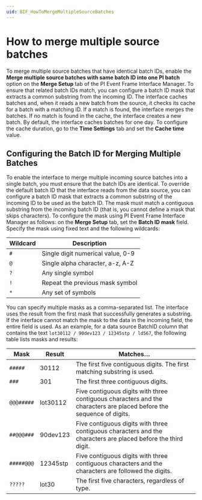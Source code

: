 ```yaml
---
uid: BIF_HowToMergeMultipleSourceBatches
---
```


# How to merge multiple source batches

<!-- Static topic. No modifications usually required -->

To merge multiple source batches that have identical batch IDs, enable the **Merge multiple source batches with same batch ID into one PI batch** option on the **Merge Setup** tab of the PI Event Frame Interface Manager. To ensure that related batch IDs match, you can configure a batch ID mask that extracts a common substring from the incoming ID. The interface caches batches and, when it reads a new batch from the source, it checks its cache for a batch with a matching ID. If a match is found, the interface merges the batches. If no match is found in the cache, the interface creates a new batch. By default, the interface caches batches for one day. To configure the cache duration, go to the **Time Settings** tab and set the **Cache time** value.

## Configuring the Batch ID for Merging Multiple Batches

To enable the interface to merge multiple incoming source batches into a single batch, you must ensure that the batch IDs are identical. To override the default batch ID that the interface reads from the data source, you can configure a batch ID mask that extracts a common substring of the incoming ID to be used as the batch ID. The mask must match a contiguous substring from the incoming batch ID (that is, you cannot define a mask that skips characters). To configure the mask using PI Event Frame Interface Manager as follows: on the **Merge Setup** tab, set the **Batch ID mask** field. Specify the mask using fixed text and the following wildcards:

| Wildcard | Description                       |
|----------|-----------------------------------|
| `#`      | Single digit numerical value, 0-9 |
| `@`      | Single alpha character, a-z, A-Z  |
| `?`      | Any single symbol                 |
| `!`      | Repeat the previous mask symbol   |
| `*`      | Any set of symbols                |

You can specify multiple masks as a comma-separated list. The interface uses the result from the first mask that successfully generates a substring. If the interface cannot match the mask to the data in the incoming field, the entire field is used. As an example, for a data source BatchID column that contains the text `lot30112 / 90dev123 / 12345stp / ld567`, the following table lists masks and results:

| Mask | Result | Matches… |
|--|--|--|
| `#####` | 30112 | The first five contiguous digits. The first matching substring is used. |
| `###` | 301 | The first three contiguous digits. |
| `@@@#####` | lot30112 | Five contiguous digits with three contiguous characters and the characters are placed before the sequence of digits. |
| `##@@@###` | 90dev123 | Five contiguous digits with three contiguous characters and the characters are placed before the third digit. |
| `#####@@@` | 12345stp | Five contiguous digits with three contiguous characters and the characters are followed the digits. |
| `?????` | lot30 | The first five characters, regardless of type. |
